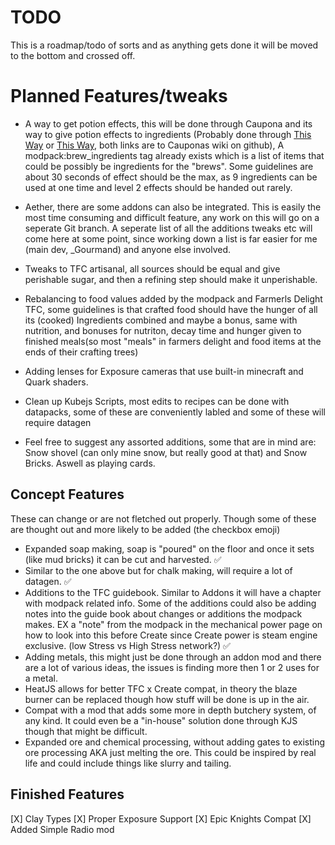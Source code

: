 # TODO

This is a roadmap/todo of sorts and as anything gets done it will be moved to the bottom and crossed off.

# Planned Features/tweaks

- A way to get potion effects, this will be done through Caupona and its way to give potion effects to ingredients (Probably done through [This Way](https://github.com/TeamMoegMC/Caupona/wiki/Spice-Recipe) or [This Way](https://github.com/TeamMoegMC/Caupona/wiki/Full-guide-to-add-frying-&-cooking-recipe#ingredient-handling), both links are to Cauponas wiki on github), A modpack:brew_ingredients tag already exists which is a list of items that could be possibly be ingredients for the "brews". Some guidelines are about 30 seconds of effect should be the max, as 9 ingredients can be used at one time and level 2 effects should be handed out rarely.

- Aether, there are some addons can also be integrated. This is easily the most time consuming and difficult feature, any work on this will go on a seperate Git branch. A seperate list of all the additions tweaks etc will come here at some point, since working down a list is far easier for me (main dev, _Gourmand) and anyone else involved.

- Tweaks to TFC artisanal, all sources should be equal and give perishable sugar, and then a refining step should make it unperishable.

- Rebalancing to food values added by the modpack and Farmerls Delight TFC, some guidelines is that crafted food should have the hunger of all its (cooked) Ingredients combined and maybe a bonus, same with nutrition, and bonuses for nutriton, decay time and hunger given to finished meals(so most "meals" in farmers delight and food items at the ends of their crafting trees)

- Adding lenses for Exposure cameras that use built-in minecraft and Quark shaders.

- Clean up Kubejs Scripts, most edits to recipes can be done with datapacks, some of these are conveniently labled and some of these will require datagen

- Feel free to suggest any assorted additions, some that are in mind are: Snow shovel (can only mine snow, but really good at that) and Snow Bricks. Aswell as playing cards.
## Concept Features

These can change or are not fletched out properly. Though some of these are thought out and more likely to be added (the checkbox emoji)

- Expanded soap making, soap is "poured" on the floor and once it sets (like mud bricks) it can be cut and harvested. ✅
- Similar to the one above but for chalk making, will require a lot of datagen. ✅
- Additions to the TFC guidebook. Similar to Addons it will have a chapter with modpack related info. Some of the additions could also be adding notes into the guide book about changes or additions the modpack makes. EX a "note" from the modpack in the mechanical power page on how to look into this before Create since Create power is steam engine exclusive. (low Stress vs High Stress network?) ✅
- Adding metals, this might just be done through an addon mod and there are a lot of various ideas, the issues is finding more then 1 or 2 uses for a metal.
- HeatJS allows for better TFC x Create compat, in theory the blaze burner can be replaced though how stuff will be done is up in the air.
- Compat with a mod that adds some more in depth butchery system, of any kind. It could even be a "in-house" solution done through KJS though that might be difficult.
- Expanded ore and chemical processing, without adding gates to existing ore processing AKA just melting the ore. This could be inspired by real life and could include things like slurry and tailing.

## Finished Features

[X] Clay Types 
[X] Proper Exposure Support
[X] Epic Knights Compat
[X] Added Simple Radio mod
